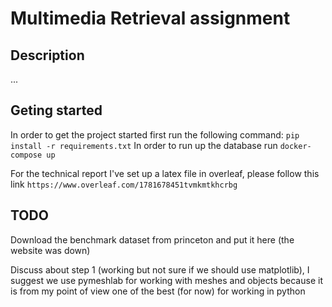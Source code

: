 <!--
 Copyright 2022 Cristian Grosu
 
 Licensed under the Apache License, Version 2.0 (the "License");
 you may not use this file except in compliance with the License.
 You may obtain a copy of the License at
 
     http://www.apache.org/licenses/LICENSE-2.0
 
 Unless required by applicable law or agreed to in writing, software
 distributed under the License is distributed on an "AS IS" BASIS,
 WITHOUT WARRANTIES OR CONDITIONS OF ANY KIND, either express or implied.
 See the License for the specific language governing permissions and
 limitations under the License.
-->

# Multimedia Retrieval assignment

## Description

...

## Geting started

In order to get the project started first run the following command: `pip install -r requirements.txt`
In order to run up the database run `docker-compose up`

For the technical report I've set up a latex file in overleaf, please follow this link `https://www.overleaf.com/1781678451tvmkmtkhcrbg`

## TODO

Download the benchmark dataset from princeton and put it here (the website was down)

Discuss about step 1 (working but not sure if we should use matplotlib),
I suggest we use pymeshlab for working with meshes and objects because it is from my point of view one of the best (for now) for working in python
